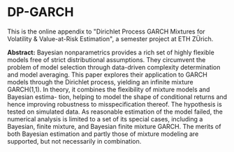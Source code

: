 # DP-GARCH
 
This is the online appendix to "Dirichlet Process GARCH Mixtures for Volatility & Value-at-Risk Estimation", a semester project at ETH ZÜrich.

**Abstract:**
Bayesian nonparametrics provides a rich set of highly flexible models free of strict distributional assumptions. They circumvent the problem of model selection through data-driven complexity determination and model averaging. This paper explores their application to GARCH models through the Dirichlet process, yielding an infinite mixture GARCH(1,1). In theory, it combines the flexibility of mixture models and Bayesian estima- tion, helping to model the shape of conditional returns and hence improving robustness to misspecification thereof. The hypothesis is tested on simulated data. As reasonable estimation of the model failed, the numerical analysis is limited to a set of its special cases, including a Bayesian, finite mixture, and Bayesian finite mixture GARCH. The merits of both Bayesian estimation and partly those of mixture modeling are supported, but not necessarily in combination.
